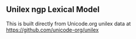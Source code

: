 Unilex ngp Lexical Model
----------------------

This is built directly from Unicode.org unilex data at
https://github.com/unicode-org/unilex
